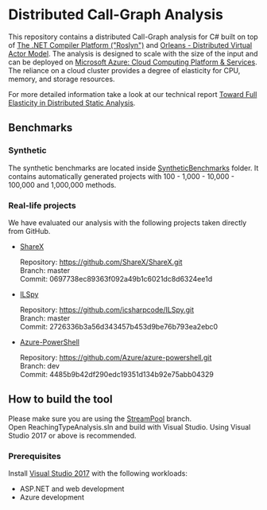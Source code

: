 # Distributed Call-Graph Analysis

This repository contains a distributed Call-Graph analysis for C# built on top of [The .NET Compiler Platform ("Roslyn")](https://github.com/dotnet/roslyn) and [Orleans - Distributed Virtual Actor Model](https://github.com/dotnet/orleans). The analysis is designed to scale with the size of the input and can be deployed on [Microsoft Azure: Cloud Computing Platform & Services](https://azure.microsoft.com/). The reliance on a cloud cluster provides a degree of elasticity for CPU, memory, and storage resources.

For more detailed information take a look at our technical report [Toward Full Elasticity in Distributed Static Analysis](https://www.doc.ic.ac.uk/~livshits/papers/tr/scalable_tr.pdf).

## Benchmarks

### Synthetic

The synthetic benchmarks are located inside [SyntheticBenchmarks](https://github.com/too4words/Call-Graph-Builder-DotNet/tree/StreamPool/SyntheticBenchmarks) folder. It contains automatically generated projects with 100 - 1,000 - 10,000 - 100,000 and 1,000,000 methods.

### Real-life projects

We have evaluated our analysis with the following projects taken directly from GitHub.

* [ShareX](https://github.com/ShareX/ShareX)

  Repository: https://github.com/ShareX/ShareX.git  
  Branch: master  
  Commit: 0697738ec89363f092a49b1c6021dc8d6324ee1d

* [ILSpy](https://github.com/icsharpcode/ILSpy)

  Repository: https://github.com/icsharpcode/ILSpy.git  
  Branch: master  
  Commit: 2726336b3a56d343457b453d9be76b793ea2ebc0

* [Azure-PowerShell](https://github.com/Azure/azure-powershell)

  Repository: https://github.com/Azure/azure-powershell.git  
  Branch: dev  
  Commit: 4485b9b42df290edc19351d134b92e75abb04329

## How to build the tool

Please make sure you are using the [StreamPool](https://github.com/too4words/Call-Graph-Builder-DotNet/tree/StreamPool) branch.  
Open ReachingTypeAnalysis.sln and build with Visual Studio. Using Visual Studio 2017 or above is recommended.

### Prerequisites

Install [Visual Studio 2017](https://www.visualstudio.com/downloads/) with the following workloads:

* ASP.NET and web development
* Azure development
